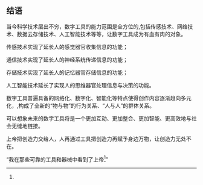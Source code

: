 ## 结语

当今科学技术层出不穷，数字工具的能力范围是全方位的,包括传感技术、网络技术、数据云存储技术、人工智能技术等等，让数字工具成为有血有肉的对象。

传感技术实现了延长人的感觉器官收集信息的功能；

通信技术实现了延长人的神经系统传递信息的功能；

存储技术实现了延长人的记忆器官存储信息的功能；

人工智能技术延长了实现人的思维器官处理信息与决策的功能。

数字工具普遍具备的网络化、数字化、智能化等特点使得创作内容逐渐趋向多元化，,构成了全新的“物与物”的行为关系、“人与人”的群体关系。

可以想象未来的数字工具将是一个更加互动、更加整合、更加智能、更高效地与社会无缝地链接。

上帝把创造力交给人，人再通过工具把创造力再赋予身边万物，让创造力无处不在。

“我在那些可靠的工具和器械中看到了上帝[^8]”

[^8]: